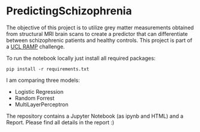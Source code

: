 # PredictingSchizophrenia
The objective of this project is to utilize grey matter measurements obtained from structural MRI brain scans to create a predictor that can differentiate between schizophrenic patients and healthy controls. This project is part of a [UCL RAMP](https://ramp.studio/problems/brain_anatomy_schizophrenia) challenge. 

To run the notebook locally just install all required packages:

`pip install -r requirements.txt`

I am comparing three models: 
- Logistic Regression
- Random Forrest
- MultiLayerPerceptron

The repository contains a Jupyter Notebook (as ipynb and HTML) and a Report. Please find all details in the report :)
